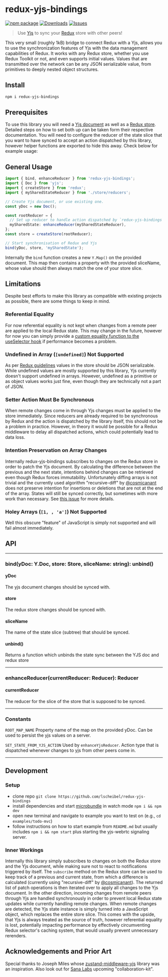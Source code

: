 # redux-yjs-bindings

[![npm package][npm-img]][npm-url]
[![Downloads][downloads-img]][downloads-url]
[![Issues][issues-img]][issues-url]

> Use [Yjs](https://yjs.dev/) to sync your [Redux](https://redux.js.org/) store with other peers!

This very small (roughly 1kB) bridge to connect Redux with a Yjs,
allows you to use the synchronization features of Yjs with the data management capabilities of Redux.
It works with any Redux store, whether you use Redux Toolkit or not, and even supports initial values.
Values that are transmitted over the network can be any JSON serializable value, from primitives to deeply nested object structures.

## Install

```bash
npm i redux-yjs-bindings
```

## Prerequisites

To use this library you will need a [Yjs document](https://docs.yjs.dev) as well as a [Redux store](https://redux.js.org/introduction/getting-started).
Detailed steps on how to set both up can be taken form their respective documentation.
You will need to configure the reducer of the state slice that you want to have synced to accept an action dispatched by this library,
however helper functions are exported to hide this away. Check below for example usage:

## General Usage

```ts
import { bind, enhanceReducer } from 'redux-yjs-bindings';
import { Doc } from 'yjs';
import { createStore } from 'redux';
import { mySharedStateReducer } from './store/reducers';

// Create Yjs document, or use existing one.
const yDoc = new Doc();

const rootReducer = {
  // Set up reducer to handle action dispatched by `redux-yjs-bindings` when remote changes come in.
  mySharedState: enhanceReducer(mySharedStateReducer),
};
const store = createStore(rootReducer);

// Start synchronisation of Redux and Yjs
bind(yDoc, store, 'mySharedState');
```

Internally the `bind` function creates a new `Y.Map()` on the provided document.
This map then contains a property with the provided sliceName, whose value should then always match the one of your store slice.

## Limitations

Despite best efforts to make this library as compatible with existing projects as possible, there are some things to keep in mind.

### Referential Equality

For now referential equality is not kept when changes from a remote peer are applied to the local Redux state.
This may change in the future, however for now you can simply provide a [custom equality function to the useSelector hook](https://react-redux.js.org/api/hooks#equality-comparisons-and-updates)
if performance becomes a problem.

### Undefined in Array (`[undefined]`) Not Supported

As per [Redux guidelines](https://redux.js.org/style-guide/style-guide#do-not-put-non-serializable-values-in-state-or-actions)
values in the store should be JSON serializable. While undefined values are mostly supported by this library,
Yjs currently doesn't support undefined in arrays. However, undefined as a primitive or as object values works
just fine, even though they are technically not a part of JSON.

### Setter Action Must Be Synchronous

When remote changes come in through Yjs changes must be applied to the store immediately.
Since reducers are already required to be synchronous by Redux and the action is dispatched by the library itself,
this should not be a problem in practice. However, in theory it would be possible for a Redux middleware to delay all
dispatched actions, which could potentially lead to data loss.

### Intention Preservation on Array Changes

Internally redux-yjs-bindings subscribes to changes on the Redux store in order to patch the Yjs document.
By calculating the difference between the previous and the next state, intentions behind changes can be
retrieved even though Redux forces immutability. Unfortunately diffing arrays is not trivial and the currently used
algorithm "recursive-diff" by [@cosmicanant](https://github.com/cosmicanant) does not preserve intention for insertions
or deletions that are not at the end of the array. States will still be synced correctly,
but sometimes with more work than necessary.
See [this issue](https://github.com/lscheibel/redux-yjs-bindings/issues/3) for more details.

### Holey Arrays (`[1, , 'a']`) Not Supported

Well this obscure "feature" of JavaScript is simply not supported and will fail almost immediately.

## API

---

### bind(yDoc: Y.Doc, store: Store, sliceName: string): unbind()

#### yDoc

The yjs document changes should be synced with.

#### store

The redux store changes should be synced with.

#### sliceName

The name of the state slice (subtree) that should be synced.

#### unbind()

Returns a function which unbinds the state sync between the YJS doc and redux store

---

### enhanceReducer(currentReducer: Reducer): Reducer

#### currentReducer

The reducer for the slice of the store that is supposed to be synced.

---

### Constants

`ROOT_MAP_NAME` Property name of the map on the provided yDoc. Can be used to persist the yjs values on a server.

`SET_STATE_FROM_YJS_ACTION` Used by `enhanceYjsReducer`. Action type that is dispatched whenever changes to yjs from other peers come in.

---

## Development

### Setup

- clone repo `git clone https://github.com/lscheibel/redux-yjs-bindings`
- install dependencies and start [microbundle](https://github.com/developit/microbundle) in watch mode `npm i && npm dev`
- open new terminal and navigate to example you want to test on (e.g., `cd examples/todo-mvc`)
- follow instructions on how to start example from `README.md` but usually includes `npm i && npm start` plus starting the yjs-webrtc signaling server.

### Inner Workings

Internally this library simply subscribes to changes on both the Redux store and the Yjs document,
while making sure not to react to notifications triggered by itself. The `subscribe` method on the
Redux store can be used to keep track of a previous and current state, from which a difference is calculated
(currently using "recursive-diff" by [@cosmicanant](https://github.com/cosmicanant)).
The returned list of patch operations is then iterated over to apply all changes to the Yjs document.
In the other direction, incoming changes from remote peers through Yjs are handled synchronously in order
to prevent local Redux state updates while currently handling remote changes.
When remote changes are detected, the Yjs state instance is simply turned into a JavaScript object,
which replaces the entire store slice. This comes with the upside, that Yjs is always treated as the source of truth,
however referential equality is lost, potentially impacting performance by effectively circumventing
Redux selector's caching system, that would usually prevent unnecessary rerenders.

## Acknowledgements and Prior Art

Special thanks to Joseph Miles whose [zustand-middleware-yjs](https://github.com/joebobmiles/zustand-middleware-yjs) library was an inspiration.
Also look out for [Sana Labs](https://github.com/sanalabs) upcoming "collaboration-kit".

[downloads-img]: https://img.shields.io/npm/dt/redux-yjs-bindings
[downloads-url]: https://www.npmtrends.com/redux-yjs-bindings
[npm-img]: https://img.shields.io/npm/v/redux-yjs-bindings
[npm-url]: https://www.npmjs.com/package/redux-yjs-bindings
[issues-img]: https://img.shields.io/github/issues/lscheibel/redux-yjs-bindings
[issues-url]: https://github.com/lscheibel/redux-yjs-bindings/issues
